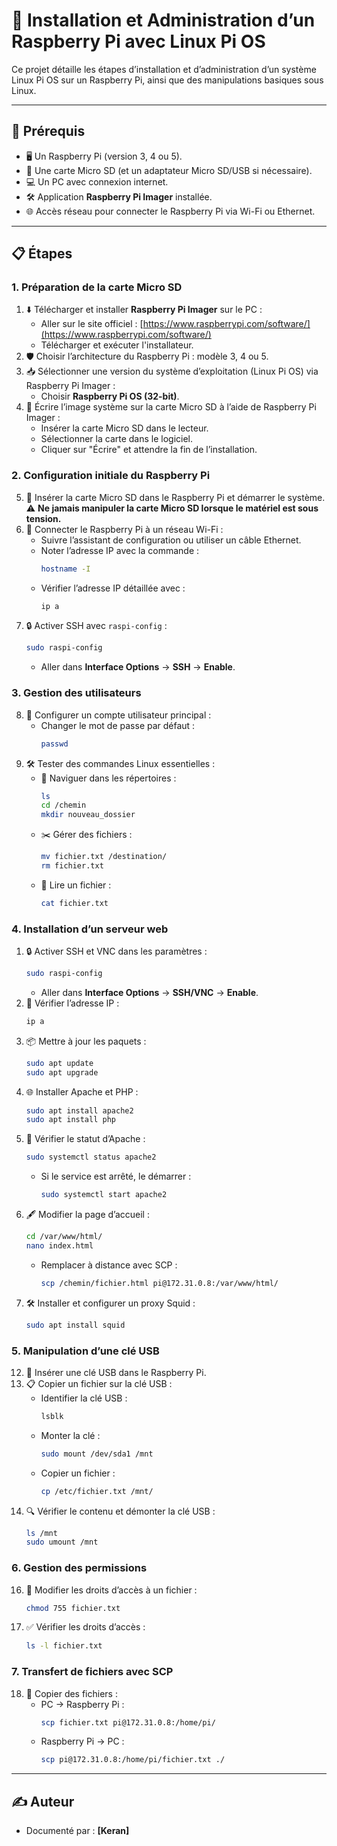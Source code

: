 # 🚀 Installation et Administration d’un Raspberry Pi avec Linux Pi OS

Ce projet détaille les étapes d’installation et d’administration d’un système Linux Pi OS sur un Raspberry Pi, ainsi que des manipulations basiques sous Linux.

---

## 🌟 **Prérequis**

- 🖥️ Un Raspberry Pi (version 3, 4 ou 5).
- 💾 Une carte Micro SD (et un adaptateur Micro SD/USB si nécessaire).
- 💻 Un PC avec connexion internet.
- 🛠️ Application **Raspberry Pi Imager** installée.
- 🌐 Accès réseau pour connecter le Raspberry Pi via Wi-Fi ou Ethernet.

---

## 📋 **Étapes**

### **1. Préparation de la carte Micro SD**
1. ⬇️ Télécharger et installer **Raspberry Pi Imager** sur le PC :
   - Aller sur le site officiel : [https://www.raspberrypi.com/software/](https://www.raspberrypi.com/software/)
   - Télécharger et exécuter l'installateur.
2. 🛡️ Choisir l’architecture du Raspberry Pi : modèle 3, 4 ou 5.
3. 📥 Sélectionner une version du système d’exploitation (Linux Pi OS) via Raspberry Pi Imager :
   - Choisir **Raspberry Pi OS (32-bit)**.
4. 💽 Écrire l’image système sur la carte Micro SD à l’aide de Raspberry Pi Imager :
   - Insérer la carte Micro SD dans le lecteur.
   - Sélectionner la carte dans le logiciel.
   - Cliquer sur "Écrire" et attendre la fin de l’installation.

### **2. Configuration initiale du Raspberry Pi**
5. 🔌 Insérer la carte Micro SD dans le Raspberry Pi et démarrer le système.
   ⚠️ **Ne jamais manipuler la carte Micro SD lorsque le matériel est sous tension.**
6. 📡 Connecter le Raspberry Pi à un réseau Wi-Fi :
   - Suivre l’assistant de configuration ou utiliser un câble Ethernet.
   - Noter l’adresse IP avec la commande :
     ```bash
     hostname -I
     ```
   - Vérifier l’adresse IP détaillée avec :
     ```bash
     ip a
     ```
7. 🔒 Activer SSH avec `raspi-config` :
   ```bash
   sudo raspi-config
   ```
   - Aller dans **Interface Options** → **SSH** → **Enable**.

### **3. Gestion des utilisateurs**
8. 👤 Configurer un compte utilisateur principal :
   - Changer le mot de passe par défaut :
     ```bash
     passwd
     ```
9. 🛠️ Tester des commandes Linux essentielles :
   - 📂 Naviguer dans les répertoires :
     ```bash
     ls
     cd /chemin
     mkdir nouveau_dossier
     ```
   - ✂️ Gérer des fichiers :
     ```bash
     mv fichier.txt /destination/
     rm fichier.txt
     ```
   - 📜 Lire un fichier :
     ```bash
     cat fichier.txt
     ```

### **4. Installation d’un serveur web**
1. 🔒 Activer SSH et VNC dans les paramètres :
   ```bash
   sudo raspi-config
   ```
   - Aller dans **Interface Options** → **SSH/VNC** → **Enable**.
2. 📡 Vérifier l’adresse IP :
   ```bash
   ip a
   ```
3. 📦 Mettre à jour les paquets :
   ```bash
   sudo apt update
   sudo apt upgrade
   ```
4. 🌐 Installer Apache et PHP :
   ```bash
   sudo apt install apache2
   sudo apt install php
   ```
5. 🔄 Vérifier le statut d’Apache :
   ```bash
   sudo systemctl status apache2
   ```
   - Si le service est arrêté, le démarrer :
     ```bash
     sudo systemctl start apache2
     ```
6. 🖋️ Modifier la page d’accueil :
   ```bash
   cd /var/www/html/
   nano index.html
   ```
   - Remplacer à distance avec SCP :
     ```bash
     scp /chemin/fichier.html pi@172.31.0.8:/var/www/html/
     ```
7. 🛠️ Installer et configurer un proxy Squid :
   ```bash
   sudo apt install squid
   ```

### **5. Manipulation d’une clé USB**
12. 🔌 Insérer une clé USB dans le Raspberry Pi.
13. 📋 Copier un fichier sur la clé USB :
    - Identifier la clé USB :
      ```bash
      lsblk
      ```
    - Monter la clé :
      ```bash
      sudo mount /dev/sda1 /mnt
      ```
    - Copier un fichier :
      ```bash
      cp /etc/fichier.txt /mnt/
      ```
14. 🔍 Vérifier le contenu et démonter la clé USB :
    ```bash
    ls /mnt
    sudo umount /mnt
    ```

### **6. Gestion des permissions**
16. 🔐 Modifier les droits d’accès à un fichier :
    ```bash
    chmod 755 fichier.txt
    ```
17. ✅ Vérifier les droits d’accès :
    ```bash
    ls -l fichier.txt
    ```

### **7. Transfert de fichiers avec SCP**
18. 🔄 Copier des fichiers :
    - PC → Raspberry Pi :
      ```bash
      scp fichier.txt pi@172.31.0.8:/home/pi/
      ```
    - Raspberry Pi → PC :
      ```bash
      scp pi@172.31.0.8:/home/pi/fichier.txt ./
      ```



---

## ✍️ **Auteur**
- Documenté par : **[Keran]**  


